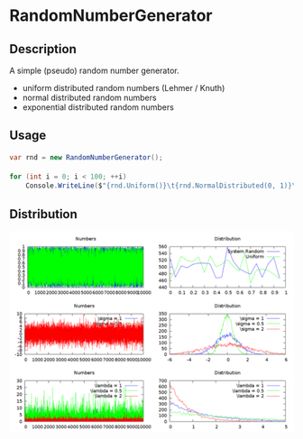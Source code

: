 # RandomNumberGenerator

## Description

A simple (pseudo) random number generator.

* uniform distributed random numbers (Lehmer / Knuth)  
* normal distributed random numbers  
* exponential distributed random numbers

## Usage

```csharp
var rnd = new RandomNumberGenerator();

for (int i = 0; i < 100; ++i)
    Console.WriteLine($"{rnd.Uniform()}\t{rnd.NormalDistributed(0, 1)}\t{rnd.ExponentialDistributed(2.5)}");
```

## Distribution

![](./images/distribution1.png)
